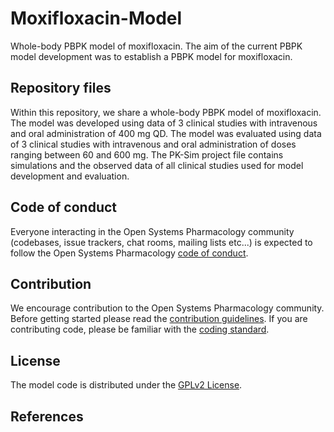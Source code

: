 # Moxifloxacin-Model
Whole-body PBPK model of moxifloxacin. The aim of the current PBPK model development was to establish a PBPK model for moxifloxacin.


## Repository files
Within this repository, we share a whole-body PBPK model of moxifloxacin. The model was developed using data of 3 clinical studies with intravenous and oral administration of 400 mg QD. The model was evaluated using data of 3 clinical studies with intravenous and oral administration of doses ranging between 60 and 600 mg. The PK-Sim project file contains simulations and the observed data of all clinical studies used for model development and evaluation. 

## Code of conduct
Everyone interacting in the Open Systems Pharmacology community (codebases, issue trackers, chat rooms, mailing lists etc...) is expected to follow the Open Systems Pharmacology [code of conduct](https://github.com/Open-Systems-Pharmacology/Suite/blob/master/CODE_OF_CONDUCT.md#contributor-covenant-code-of-conduct).

## Contribution
We encourage contribution to the Open Systems Pharmacology community. Before getting started please read the [contribution guidelines](https://github.com/Open-Systems-Pharmacology/Suite/blob/master/CONTRIBUTING.md#ways-to-contribute). If you are contributing code, please be familiar with the [coding standard](https://github.com/Open-Systems-Pharmacology/Suite/blob/master/CODING_STANDARDS.md#visual-studio-settings).

## License
The model code is distributed under the [GPLv2 License](https://github.com/Open-Systems-Pharmacology/Suite/blob/develop/LICENSE).

## References

